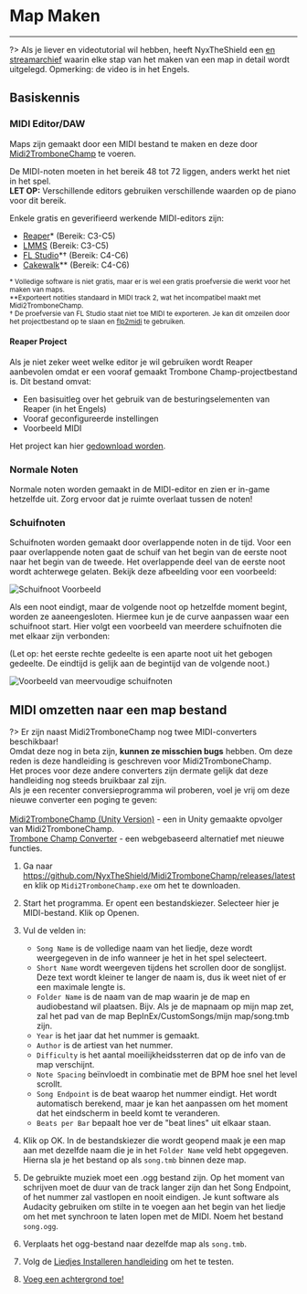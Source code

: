# Map Maken
---

?> Als je liever en videotutorial wil hebben, heeft NyxTheShield een [en streamarchief](https://www.youtube.com/watch?v=ig27SlJveGs) waarin elke stap van het maken van een map in detail wordt uitgelegd. Opmerking: de video is in het Engels.

## Basiskennis
### MIDI Editor/DAW
Maps zijn gemaakt door een MIDI bestand te maken en deze door [Midi2TromboneChamp](#converting-midi-to-map-file) te voeren.

De MIDI-noten moeten in het bereik 48 tot 72 liggen, anders werkt het niet in het spel. <br>**LET OP:** Verschillende editors gebruiken verschillende waarden op de piano voor dit bereik.

Enkele gratis en geverifieerd werkende MIDI-editors zijn:
- [Reaper](https://www.reaper.fm/download.php)* (Bereik: C3-C5)
- [LMMS](https://lmms.io/download#windows) (Bereik: C3-C5)
- [FL Studio](https://www.image-line.com/fl-studio-download/)*† (Bereik: C4-C6)
- [Cakewalk](https://www.bandlab.com/products/cakewalk)** (Bereik: C4-C6)

<sub>* Volledige software is niet gratis, maar er is wel een gratis proefversie die werkt voor het maken van maps.</sub><br> <sub>**Exporteert notities standaard in MIDI track 2, wat het incompatibel maakt met Midi2TromboneChamp.</sub><br> <sub>† De proefversie van FL Studio staat niet toe MIDI te exporteren. Je kan dit omzeilen door het projectbestand op te slaan en <a href="https://github.com/Kaydax/flp2midi/releases/latest">flp2midi</a> te gebruiken.</p>

<h4 spaces-before="0">
  Reaper Project
</h4>

<p spaces-before="0">
  Als je niet zeker weet welke editor je wil gebruiken wordt Reaper aanbevolen omdat er een vooraf gemaakt Trombone Champ-projectbestand is. Dit bestand omvat:
</p>

<ul>
  <li>
    Een basisuitleg over het gebruik van de besturingselementen van Reaper (in het Engels)
  </li>
  <li>
    Vooraf geconfigureerde instellingen
  </li>
  <li>
    Voorbeeld MIDI
  </li>
</ul>

<p spaces-before="0">
  Het project kan hier <a href="https://trombone.wiki/docs/files/REAPER_Trombone_Champ_Charting_Template.zip">gedownload worden</a>.
</p>

<h3 spaces-before="0">
  Normale Noten
</h3>

<p spaces-before="0">
  Normale noten worden gemaakt in de MIDI-editor en zien er in-game hetzelfde uit. Zorg ervoor dat je ruimte overlaat tussen de noten!
</p>

<h3 spaces-before="0">
  Schuifnoten
</h3>

<p spaces-before="0">
  Schuifnoten worden gemaakt door overlappende noten in de tijd. Voor een paar overlappende noten gaat de schuif van het begin van de eerste noot naar het begin van de tweede. Het overlappende deel van de eerste noot wordt achterwege gelaten. Bekijk deze afbeelding voor een voorbeeld:
</p>

<p spaces-before="0">
  <img src="../docs/files/slide1.png" alt="Schuifnoot Voorbeeld" />
</p>

<p spaces-before="0">
  Als een noot eindigt, maar de volgende noot op hetzelfde moment begint, worden ze aaneengesloten. Hiermee kun je de curve aanpassen waar een schuifnoot start. Hier volgt een voorbeeld van meerdere schuifnoten die met elkaar zijn verbonden:
</p>

<p spaces-before="0">
  (Let op: het eerste rechte gedeelte is een aparte noot uit het gebogen gedeelte. De eindtijd is gelijk aan de begintijd van de volgende noot.)
</p>

<p spaces-before="0">
  <img src="../docs/files/slide2.png" alt="Voorbeeld van meervoudige schuifnoten" />
</p>

<h2 spaces-before="0">
  MIDI omzetten naar een map bestand
</h2>

<p spaces-before="0">
  ?> Er zijn naast Midi2TromboneChamp nog twee MIDI-converters beschikbaar! <br>Omdat deze nog in beta zijn, <strong x-id="1">kunnen ze misschien bugs</strong> hebben. Om deze reden is deze handleiding is geschreven voor Midi2TromboneChamp. <br>Het proces voor deze andere converters zijn dermate gelijk dat deze handleiding nog steeds bruikbaar zal zijn. <br>Als je een recenter conversieprogramma wil proberen, voel je vrij om deze nieuwe converter een poging te geven: <br><br><a href="https://nyxtheshield.github.io/Midi2TromboneChamp/">Midi2TromboneChamp (Unity Version)</a> - een in Unity gemaakte opvolger van Midi2TromboneChamp. <br><a href="https://rshieldsprojects.github.io/projects/tccc/">Trombone Champ Converter</a> - een webgebaseerd alternatief met nieuwe functies.
</p>

<ol start="1">
  <li>
    <p spaces-before="0">
      Ga naar <a href="https://github.com/NyxTheShield/Midi2TromboneChamp/releases/latest" x-nc="1">https://github.com/NyxTheShield/Midi2TromboneChamp/releases/latest</a> en klik op <code>Midi2TromboneChamp.exe</code> om het te downloaden.
    </p>
  </li>
  
  <li>
    <p spaces-before="0">
      Start het programma. Er opent een bestandskiezer. Selecteer hier je MIDI-bestand. Klik op Openen.
    </p>
  </li>
  
  <li>
    <p spaces-before="0">
      Vul de velden in:
    </p>
    <ul>
      <li>
        <code>Song Name</code> is de volledige naam van het liedje, deze wordt weergegeven in de info wanneer je het in het spel selecteert.
      </li>
      <li>
        <code>Short Name</code> wordt weergeven tijdens het scrollen door de songlijst. Deze text wordt kleiner te langer de naam is, dus ik weet niet of er een maximale lengte is.
      </li>
      <li>
        <code>Folder Name</code> is de naam van de map waarin je de map en audiobestand wil plaatsen. Bijv. Als je de mapnaam op mijn map zet, zal het pad van de map BepInEx/CustomSongs/mijn map/song.tmb zijn.
      </li>
      <li>
        <code>Year</code> is het jaar dat het nummer is gemaakt.
      </li>
      <li>
        <code>Author</code> is de artiest van het nummer.
      </li>
      <li>
        <code>Difficulty</code> is het aantal moeilijkheidssterren dat op de info van de map verschijnt.
      </li>
      <li>
        <code>Note Spacing</code> beïnvloedt in combinatie met de BPM hoe snel het level scrollt.
      </li>
      <li>
        <code>Song Endpoint</code> is de beat waarop het nummer eindigt. Het wordt automatisch berekend, maar je kan het aanpassen om het moment dat het eindscherm in beeld komt te veranderen.
      </li>
      <li>
        <code>Beats per Bar</code> bepaalt hoe ver de "beat lines" uit elkaar staan.
      </li>
    </ul>
  </li>
  
  <li>
    <p spaces-before="0">
      Klik op OK. In de bestandskiezer die wordt geopend maak je een map aan met dezelfde naam die je in het <code>Folder Name</code> veld hebt opgegeven. Hierna sla je het bestand op als <code>song.tmb</code> binnen deze map.
    </p>
  </li>
  
  <li>
    <p spaces-before="0">
      De gebruikte muziek moet een .ogg bestand zijn. Op het moment van schrijven moet de duur van de track langer zijn dan het Song Endpoint, of het nummer zal vastlopen en nooit eindigen. Je kunt software als Audacity gebruiken om stilte in te voegen aan het begin van het liedje om het met synchroon te laten lopen met de MIDI. Noem het bestand <code>song.ogg</code>.
    </p>
  </li>
  
  <li>
    <p spaces-before="0">
      Verplaats het ogg-bestand naar dezelfde map als <code>song.tmb</code>.
    </p>
  </li>
  
  <li>
    <p spaces-before="0">
      Volg de <a href="installing-songs">Liedjes Installeren handleiding</a> om het te testen.
    </p>
  </li>
  
  <li>
    <p spaces-before="0">
      <a href="chart-backgrounds">Voeg een achtergrond toe!</a>
    </p>
  </li>
</ol>